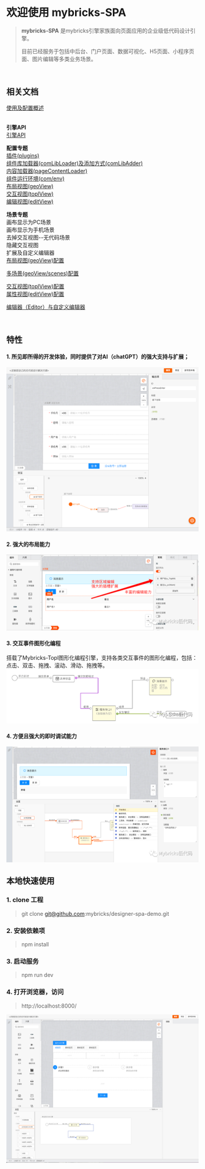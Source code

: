 # 欢迎使用 mybricks-SPA

>**mybricks-SPA** 是mybricks引擎家族面向页面应用的企业级低代码设计引擎。
> 
>目前已经服务于包括中后台、门户页面、数据可视化、H5页面、小程序页面、图片编辑等多类业务场景。
> 
>
>

<br />

## 相关文档
[使用及配置概述](/docs/00-config-overview/index.md)<br/>
<br/>

**引擎API**<br/>
[引擎API](/docs/09-API/index.md)<br/>

**配置专题**<br/>
[插件(plugins)](/docs/02-config-plugins/index.md)<br/>
[组件库加载器(comLibLoader)及添加方式(comLibAdder)](/docs/03-config-comlib/index.md)<br/>
[内容加载器(pageContentLoader)](/docs/03-config-pagecontentloader/index.md)<br/>
[组件运行环境(com/env)](/docs/02-config-com/index.md)<br/>
[布局视图(geoView)](/docs/02-config-geoView/index.md)<br/>
[交互视图(toplView)](/docs/02-config-toplView/index.md)<br/>
[编辑视图(editView)](/docs/02-config-editView/index.md)<br/>

**场景专题**<br/>
画布显示为PC场景<br/>
画布显示为手机场景<br/>
去掉交互视图--无代码场景<br/>
隐藏交互视图<br/>
扩展及自定义编辑器<br/>
[布局视图(geoView)配置](/docs/06-config-geoview/index.md)<br/>

[多场景(geoView/scenes)配置](/docs/06-1-config-scenes/index.md)<br/>

[交互视图(toplView)配置](/docs/07-config-toplview/index.md)<br/>
[属性视图(editView)配置](/docs/08-config-editview/index.md)<br/>


[编辑器（Editor）与自定义编辑器](/docs/doc-editor.md)<br/>

<br />

## 特性
#### 1. 所见即所得的开发体验，同时提供了对AI（chatGPT）的强大支持与扩展；
![img_4.png](docs/img_4.png)

#### 2. 强大的布局能力
![img_1.png](docs/img_1.png)
#### 3. 交互事件图形化编程
搭载了Mybricks-Topl图形化编程引擎，支持各类交互事件的图形化编程，包括：点击、双击、拖拽、滚动、滑动、拖拽等。
![img_2.png](docs/img_2.png)

#### 4. 方便且强大的即时调试能力
![img_3.png](docs/img_3.png)


## 本地快速使用

### 1. clone 工程
 > git clone git@github.com:mybricks/designer-spa-demo.git
 >


### 2. 安装依赖项
> npm install


### 3. 启动服务
> npm run dev
>


### 4. 打开浏览器，访问
> http://localhost:8000/
> 

![img.png](docs/img.png)


